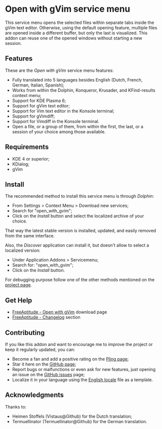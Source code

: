 # Open with gVim service menu

This service menu opens the selected files within separate tabs inside the gVim
text editor. Otherwise, using the default opening feature, multiple files are opened
inside a different buffer, but only the last is visualized. This addon can reuse
one of the opened windows without starting a new session.

## Features

These are the *Open with gVim* service menu features:
- Fully translated into 5 languages besides English
  (Dutch, French, German, Italian, Spanish);
- Works from within the Dolphin, Konqueror, Krusader, and KFind-results context menu;
- Support for KDE Plasma 6;
- Support for gVim text editor;
- Support for Vim text editor in the Konsole terminal;
- Support for gVimdiff;
- Support for Vimdiff in the Konsole terminal.
- Open a file, or a group of them, from within the first, the last, or a session of your choice among those available.

## Requirements

- KDE 4 or superior;
- KDialog;
- gVim

## Install

The recommended method to install this service menu is through *Dolphin*:
- From Settings > Context Menu > Download new services;
- Search for "open_with_gvim";
- Click on the *Install* button and select the localized archive of your choice.

That way the latest stable version is installed, updated, and easily removed from the same interface.

Also, the *Discover* application can install it, but doesn't allow to select a localized version:
- Under Application Addons > Servicemenu;
- Search for: "open_with_gvim";
- Click on the *Install* button.

For debugging purpose follow one of the other methods mentioned on the [project page][installation].

## Get Help

- [FreeAptitude - Open with gVim][download] download page
- [FreeAptitude - Changelog][changelog] section

## Contributing

If you like this addon and want to encourage me to improve the project or keep it
regularly updated, you can:
- Become a fan and add a positive rating on the [Pling page][pling];
- Star it here on the [GitHub page][github];
- Report bugs or malfunctions or even ask for new features, just opening an issue
  on the [GitHub issues][issues] page;
- Localize it in your language using the [English locale][locale] file as a template.

## Acknowledgments

Thanks to:
- Heimen Stoffels (Vistaus@Github) for the Dutch translation;
- Termuellinator (Termuellinator@Github) for the German translation.

[download]: https://freeaptitude.altervista.org/downloads/open-with-gvim.html "Open with gVim download page on FreeAptitude"
[changelog]: https://freeaptitude.altervista.org/downloads/open-with-gvim.html#changelog "Open with gVim changelog on FreeAptitude"
[installation]: https://freeaptitude.altervista.org/downloads/open-with-gvim.html#installation "Open with gVim installation on FreeAptitude"
[pling]: https://pling.com/p/1405458/ "Open with gVim page on Pling"
[github]: https://github.com/fabiomux/kde-servicemenus "KDE ServiceMenus page on GitHub"
[issues]: https://github.com/fabiomux/kde-servicemenus/issues "KDE ServiceMenus issues page on GitHub"
[locale]: https://github.com/fabiomux/kde-servicemenus/blob/main/open_with_gvim/locale/en.yaml "English localization file to use as template"
[contributing]: https://github.com/fabiomux/kde-servicemenus#contributing "How to contribute to the Open with gVim project"
[§]: # "Generated by servicemenu_generator"
